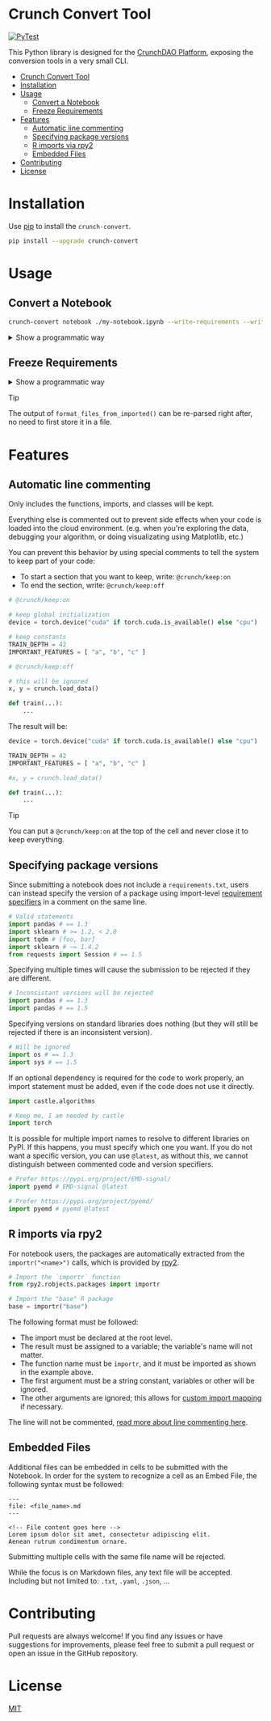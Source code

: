 # Crunch Convert Tool

[![PyTest](https://github.com/crunchdao/crunch-convert/actions/workflows/pytest.yml/badge.svg)](https://github.com/crunchdao/crunch-convert/actions/workflows/pytest.yml)

This Python library is designed for the [CrunchDAO Platform](https://hub.crunchdao.com/), exposing the conversion tools in a very small CLI.

- [Crunch Convert Tool](#crunch-convert-tool)
- [Installation](#installation)
- [Usage](#usage)
  - [Convert a Notebook](#convert-a-notebook)
  - [Freeze Requirements](#freeze-requirements)
- [Features](#features)
  - [Automatic line commenting](#automatic-line-commenting)
  - [Specifying package versions](#specifying-package-versions)
  - [R imports via rpy2](#r-imports-via-rpy2)
  - [Embedded Files](#embedded-files)
- [Contributing](#contributing)
- [License](#license)

# Installation

Use [pip](https://pypi.org/project/crunch-convert/) to install the `crunch-convert`.

```bash
pip install --upgrade crunch-convert
```

# Usage

## Convert a Notebook

```bash
crunch-convert notebook ./my-notebook.ipynb --write-requirements --write-embedded-files
```

<details>
<summary>Show a programmatic way</summary>

```python
from crunch_convert.notebook import extract_from_file
from crunch_convert.requirements_txt import CrunchHubWhitelist, format_files_from_imported

flatten = extract_from_file("notebook.ipynb")

# Write the main.py
with open("main.py", "w") as fd:
  fd.write(flatten.source_code)

# Map the imported requirements using the Crunch Hub's whitelist
whitelist = CrunchHubWhitelist()
requirements_files = format_files_from_imported(
  flatten.requirements,
  header="extracted from a notebook",
  whitelist=whitelist,
)

# Write the requirements.txt files (Python and/or R)
for requirement_language, content in requirements_files.items():
  with open(requirement_language.txt_file_name, "w") as fd:
    fd.write(content)

# Write the embedded files
for embedded_file in flatten.embedded_files:
  with open(embedded_file.normalized_path, "w") as fd:
    fd.write(embedded_file.content)
```
</details>

## Freeze Requirements

<details>
<summary>Show a programmatic way</summary>

```python
from crunch_convert._model import RequirementLanguage
from crunch_convert.requirements_txt import CrunchHubVersionFinder, CrunchHubWhitelist, format_files_from_named, freeze, parse_from_file

whitelist = CrunchHubWhitelist()
version_finder = CrunchHubVersionFinder()

# Open the requirements.txt to freeze
with open("requirements.txt", "r") as fd:
    content = fd.read()

# Parse it into NamedRequirement
requirements = parse_from_file(
    language=RequirementLanguage.PYTHON,
    file_content=content
)

# Freeze them
frozen_requirements = freeze(
    requirements=requirements,

    # Only freeze if required by the whitelist
    freeze_only_if_required=True,
    whitelist=whitelist,

    version_finder=version_finder,
)

# Format the new requirements.txt using now frozen requirements
frozen_requirements_files = format_files_from_named(
    frozen_requirements,
    header="frozen from registry",
    whitelist=whitelist,
)

# Write to the new file
with open("requirements.frozen.txt", "w") as fd:
    content = frozen_requirements_files[RequirementLanguage.PYTHON]
    fd.write(content)
```
</details>

> [!TIP]
> The output of `format_files_from_imported()` can be re-parsed right after, no need to first store it in a file.

# Features

## Automatic line commenting

Only includes the functions, imports, and classes will be kept.

Everything else is commented out to prevent side effects when your code is loaded into the cloud environment. (e.g. when you're exploring the data, debugging your algorithm, or doing visualizating using Matplotlib, etc.)

You can prevent this behavior by using special comments to tell the system to keep part of your code:

- To start a section that you want to keep, write: `@crunch/keep:on`
- To end the section, write: `@crunch/keep:off`

```python
# @crunch/keep:on

# keep global initialization
device = torch.device("cuda" if torch.cuda.is_available() else "cpu")

# keep constants
TRAIN_DEPTH = 42
IMPORTANT_FEATURES = [ "a", "b", "c" ]

# @crunch/keep:off

# this will be ignored
x, y = crunch.load_data()

def train(...):
    ...
```

The result will be:

```python
device = torch.device("cuda" if torch.cuda.is_available() else "cpu")

TRAIN_DEPTH = 42
IMPORTANT_FEATURES = [ "a", "b", "c" ]

#x, y = crunch.load_data()

def train(...):
    ...
```

> [!TIP]
> You can put a `@crunch/keep:on` at the top of the cell and never close it to keep everything.

## Specifying package versions

Since submitting a notebook does not include a `requirements.txt`, users can instead specify the version of a package using import-level [requirement specifiers](https://pip.pypa.io/en/stable/reference/requirement-specifiers/#examples) in a comment on the same line.

```python
# Valid statements
import pandas # == 1.3
import sklearn # >= 1.2, < 2.0
import tqdm # [foo, bar]
import sklearn # ~= 1.4.2
from requests import Session # == 1.5
```

Specifying multiple times will cause the submission to be rejected if they are different.

```python
# Inconsistant versions will be rejected
import pandas # == 1.3
import pandas # == 1.5
```

Specifying versions on standard libraries does nothing (but they will still be rejected if there is an inconsistent version).

```python
# Will be ignored
import os # == 1.3
import sys # == 1.5
```

If an optional dependency is required for the code to work properly, an import statement must be added, even if the code does not use it directly.

```python
import castle.algorithms

# Keep me, I am needed by castle
import torch
```

It is possible for multiple import names to resolve to different libraries on PyPI. If this happens, you must specify which one you want. If you do not want a specific version, you can use `@latest`, as without this, we cannot distinguish between commented code and version specifiers.

```python
# Prefer https://pypi.org/project/EMD-signal/
import pyemd # EMD-signal @latest

# Prefer https://pypi.org/project/pyemd/
import pyemd # pyemd @latest
```

## R imports via rpy2

For notebook users, the packages are automatically extracted from the `importr("<name>")` calls, which is provided by [rpy2](https://rpy2.github.io/).

```python
# Import the `importr` function
from rpy2.robjects.packages import importr

# Import the "base" R package
base = importr("base")
```

The following format must be followed:
- The import must be declared at the root level.
- The result must be assigned to a variable; the variable's name will not matter.
- The function name must be `importr`, and it must be imported as shown in the example above.
- The first argument must be a string constant, variables or other will be ignored.
- The other arguments are ignored; this allows for [custom import mapping](https://rpy2.github.io/doc/latest/html/robjects_rpackages.html#importing-r-packages) if necessary.

The line will not be commented, [read more about line commenting here](#automatic-line-commenting).

## Embedded Files

Additional files can be embedded in cells to be submitted with the Notebook. In order for the system to recognize a cell as an Embed File, the following syntax must be followed:

```
---
file: <file_name>.md
---

<!-- File content goes here -->
Lorem ipsum dolor sit amet, consectetur adipiscing elit.
Aenean rutrum condimentum ornare.
```

Submitting multiple cells with the same file name will be rejected.

While the focus is on Markdown files, any text file will be accepted. Including but not limited to: `.txt`, `.yaml`, `.json`, ...

# Contributing

Pull requests are always welcome! If you find any issues or have suggestions for improvements, please feel free to submit a pull request or open an issue in the GitHub repository.

# License

[MIT](https://choosealicense.com/licenses/mit/)
